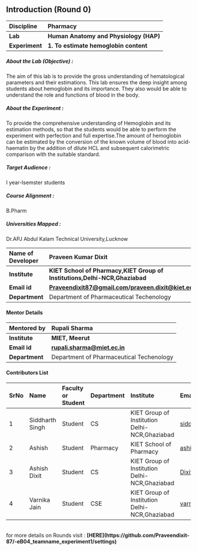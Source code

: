 ## Introduction (Round 0)


<b>Discipline | <b>Pharmacy
:--|:--|
<b> Lab | <b> Human Anatomy and Physiology (HAP)
<b> Experiment|     <b> 1. To estimate hemoglobin content

<h5> About the Lab (Objective) : </h5>

The aim of this lab is to provide the gross understanding of hematological parameters and their estimations. This lab ensures the deep insight among students about hemoglobin and its importance. They also would be able to understand the role and functions of blood in the body.

<h5> About the Experiment : </h5>

To provide the comprehensive understanding of Hemoglobin and its estimation methods, so that the students would be able to perform the experiment with perfection and full expertise.The amount of hemoglobin can be estimated by the conversion of the known volume of blood into acid-haematin by the addition of dilute HCL and subsequent calorimetric comparison with the suitable standard.

<h5> Target Audience : </h5>

I year-Isemster students

<h5> Course Alignment : </h5>

B.Pharm
<h5> Universities Mapped : </h5>

Dr.APJ Abdul Kalam Technical University,Lucknow

<b>Name of Developer | <b> Praveen Kumar Dixit
:--|:--|
<b> Institute | <b> KIET School of Pharmacy,KIET Group of Institutions,Delhi-NCR,Ghaziabad
<b> Email id|     <b> Praveendixit87@gmail.com/praveen.dixit@kiet.edu
<b> Department | Department of Pharmaceutical Techenology

#### Mentor Details

<b>Mentored by | <b> Rupali Sharma
:--|:--|
<b> Institute | <b> MIET, Meerut
<b> Email id|     <b> rupali.sharma@miet.ec.in
<b> Department | Department of Pharmaceutical Techenology


#### Contributors List

SrNo | Name | Faculty or Student | Department| Institute | Email id
:--|:--|:--|:--|:--|:--|
1 | Siddharth Singh | Student | CS       | KIET Group of Institution Delhi-NCR,Ghaziabad| siddharth.1822co1057@kiet.edu
2 | Ashish          | Student | Pharmacy | KIET School of Pharmacy                      |ashishkumar24689@gmail.com
3 | Ashish Dixit    | Student | CS       | KIET Group of Institution Delhi-NCR,Ghaziabad|Dixitashish628@gmail.com
4 | Varnika Jain    | Student | CSE      | KIET Group of Institution Delhi-NCR,Ghaziabad|varnika.1822cs1159@kiet.edu


<br>
for more details on Rounds visit : <b> [HERE](https://github.com/Praveendixit-87/-eB04_teamname_experiment1/settings) </b>
